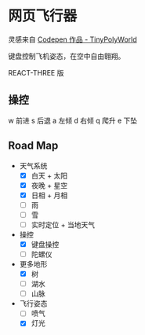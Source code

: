 # 网页飞行器

灵感来自 [Codepen 作品 - TinyPolyWorld](https://codepen.io/Zultan/pen/mwGZBP)

键盘控制飞机姿态，在空中自由翱翔。

REACT-THREE 版

## 操控

w 前进 s 后退 a 左倾 d 右倾 q 爬升 e 下坠

## Road Map

- 天气系统
  - [x] 白天 + 太阳
  - [x] 夜晚 + 星空
  - [x] 日相 + 月相
  - [ ] 雨
  - [ ] 雪
  - [ ] 实时定位 + 当地天气
- 操控
  - [x] 键盘操控
  - [ ] 陀螺仪
- 更多地形
  - [x] 树
  - [ ] 湖水
  - [ ] 山脉
- 飞行姿态
  - [ ] 喷气
  - [x] 灯光
